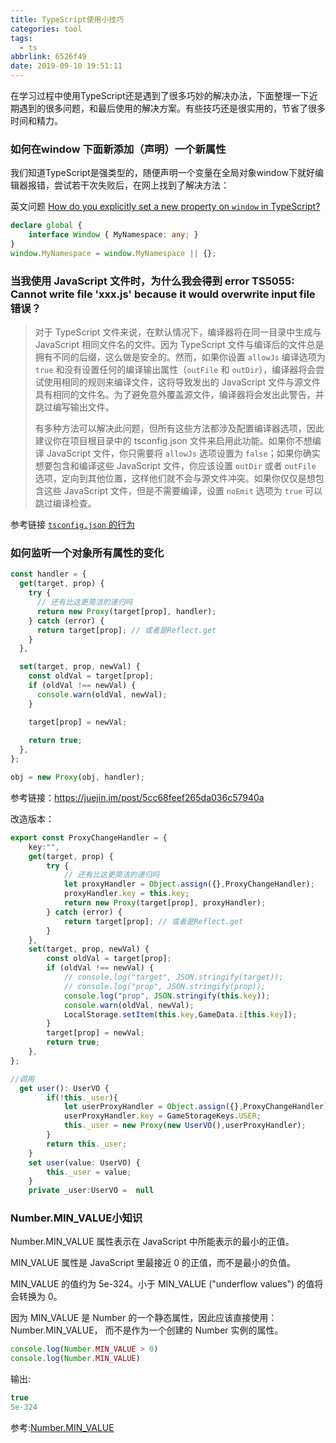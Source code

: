 ```yaml
---
title: TypeScript使用小技巧
categories: tool
tags:
  - ts
abbrlink: 6526f49
date: 2019-09-10 19:51:11
---
```


在学习过程中使用TypeScript还是遇到了很多巧妙的解决办法，下面整理一下近期遇到的很多问题，和最后使用的解决方案。有些技巧还是很实用的，节省了很多时间和精力。

<!-- more -->

### 如何在window 下面新添加（声明）一个新属性

我们知道TypeScript是强类型的，随便声明一个变量在全局对象window下就好编辑器报错，尝试若干次失败后，在网上找到了解决方法：

英文问题 [How do you explicitly set a new property on `window` in TypeScript?](https://stackoverflow.com/questions/12709074/how-do-you-explicitly-set-a-new-property-on-window-in-typescript)

```typescript
declare global {
    interface Window { MyNamespace: any; }
}
window.MyNamespace = window.MyNamespace || {};
```

### 当我使用 JavaScript 文件时，为什么我会得到 error TS5055: Cannot write file 'xxx.js' because it would overwrite input file 错误？

> 对于 TypeScript 文件来说，在默认情况下，编译器将在同一目录中生成与 JavaScript 相同文件名的文件。因为 TypeScript 文件与编译后的文件总是拥有不同的后缀，这么做是安全的。然而，如果你设置 `allowJs` 编译选项为 `true` 和没有设置任何的编译输出属性（`outFile` 和 `outDir`），编译器将会尝试使用相同的规则来编译文件，这将导致发出的 JavaScript 文件与源文件具有相同的文件名。为了避免意外覆盖源文件，编译器将会发出此警告，并跳过编写输出文件。
>
> 有多种方法可以解决此问题，但所有这些方法都涉及配置编译器选项，因此建议你在项目根目录中的 tsconfig.json 文件来启用此功能。如果你不想编译 JavaScript 文件，你只需要将 `allowJs` 选项设置为 `false`；如果你确实想要包含和编译这些 JavaScript 文件，你应该设置 `outDir` 或者 `outFile` 选项，定向到其他位置，这样他们就不会与源文件冲突。如果你仅仅是想包含这些 JavaScript 文件，但是不需要编译，设置 `noEmit` 选项为 `true` 可以跳过编译检查。

参考链接 [`tsconfig.json` 的行为](https://jkchao.github.io/typescript-book-chinese/faqs/tsconfig-behavior.html)

### 如何监听一个对象所有属性的变化

```javascript
const handler = {
  get(target, prop) {
    try {
      // 还有比这更简洁的递归吗
      return new Proxy(target[prop], handler);
    } catch (error) {
      return target[prop]; // 或者是Reflect.get
    }
  },

  set(target, prop, newVal) {
    const oldVal = target[prop];
    if (oldVal !== newVal) {
      console.warn(oldVal, newVal);
    }

    target[prop] = newVal;
    
    return true;
  },
};

obj = new Proxy(obj, handler);
```

参考链接：https://juejin.im/post/5cc68feef265da036c57940a

改造版本：

```typescript
export const ProxyChangeHandler = {
    key:"",
    get(target, prop) {
        try {
            // 还有比这更简洁的递归吗
            let proxyHandler = Object.assign({},ProxyChangeHandler);
            proxyHandler.key = this.key;
            return new Proxy(target[prop], proxyHandler);
        } catch (error) {
            return target[prop]; // 或者是Reflect.get
        }
    },
    set(target, prop, newVal) {
        const oldVal = target[prop];
        if (oldVal !== newVal) {
            // console.log("target", JSON.stringify(target));
            // console.log("prop", JSON.stringify(prop));
            console.log("prop", JSON.stringify(this.key));
            console.warn(oldVal, newVal);
            LocalStorage.setItem(this.key,GameData.i[this.key]);
        }
        target[prop] = newVal;
        return true;
    },
};

//调用
  get user(): UserVO {
        if(!this._user){
            let userProxyHandler = Object.assign({},ProxyChangeHandler);
            userProxyHandler.key = GameStorageKeys.USER;
            this._user = new Proxy(new UserVO(),userProxyHandler);
        }
        return this._user;
    }
    set user(value: UserVO) {
        this._user = value;
    }
    private _user:UserVO =  null
```

### Number.MIN_VALUE小知识

Number.MIN_VALUE 属性表示在 JavaScript 中所能表示的最小的正值。

MIN_VALUE 属性是 JavaScript 里最接近 0 的正值，而不是最小的负值。

MIN_VALUE 的值约为 5e-324。小于 MIN_VALUE ("underflow values") 的值将会转换为 0。

因为 MIN_VALUE 是 Number 的一个静态属性，因此应该直接使用： Number.MIN_VALUE， 而不是作为一个创建的 Number 实例的属性。

```javascript
console.log(Number.MIN_VALUE > 0)
console.log(Number.MIN_VALUE)
```

输出:

```javascript
true
5e-324
```

参考:[Number.MIN_VALUE](https://developer.mozilla.org/zh-CN/docs/Web/JavaScript/Reference/Global_Objects/Number/MIN_VALUE)

